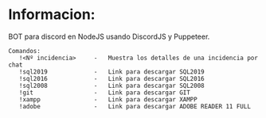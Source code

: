 # Informacion:
BOT para discord en NodeJS usando DiscordJS y Puppeteer.


```
Comandos:
   !<Nº incidencia>     -   Muestra los detalles de una incidencia por chat
   !sql2019             -   Link para descargar SQL2019
   !sql2016             -   Link para descargar SQL2016
   !sql2008             -   Link para descargar SQL2008
   !git                 -   Link para descargar GIT
   !xampp               -   Link para descargar XAMPP
   !adobe               -   Link para descargar ADOBE READER 11 FULL
```